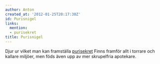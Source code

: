 ```yaml
---
author: Anton
created_at: '2012-01-25T20:17:30Z'
id: Purisnigel
links:
  mention:
  - purisekret
title: Purisnigel
---
```


Djur ur vilket man kan framställa [purisekret] Finns framför allt i torrare och kallare miljöer, men
föds även upp av mer skrupelfria apotekare.

  [purisekret]: purisekret
